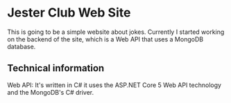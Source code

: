 # Jester Club Web Site
This is going to be a simple website about jokes.
Currently I started working on the backend of the site, which is a Web API that uses a MongoDB database.

## Technical information
 Web API: It's written in C# it uses the ASP.NET Core 5 Web API technology and the MongoDB's C# driver.
